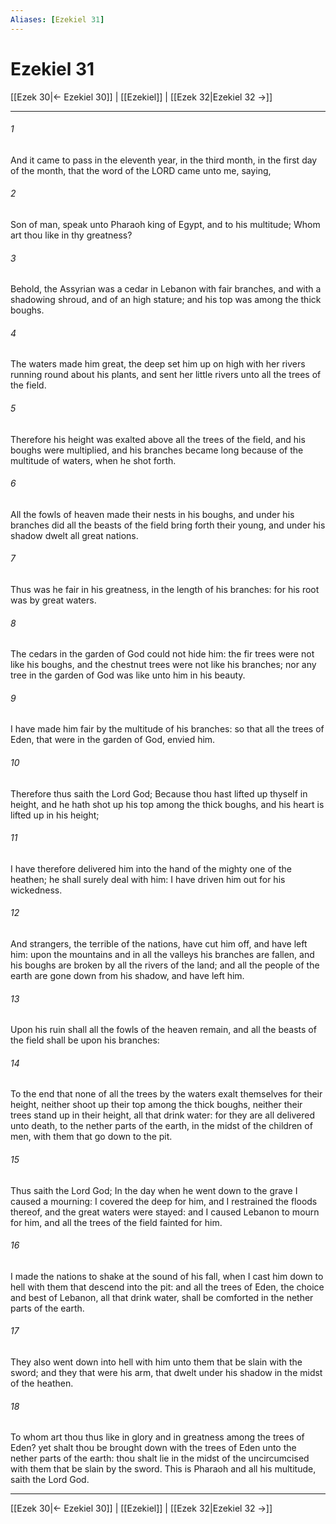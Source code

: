 ```yaml
---
Aliases: [Ezekiel 31]
---
```

# Ezekiel 31

[[Ezek 30|← Ezekiel 30]] | [[Ezekiel]] | [[Ezek 32|Ezekiel 32 →]]
***



###### 1 
And it came to pass in the eleventh year, in the third month, in the first day of the month, that the word of the LORD came unto me, saying, 

###### 2 
Son of man, speak unto Pharaoh king of Egypt, and to his multitude; Whom art thou like in thy greatness? 

###### 3 
Behold, the Assyrian was a cedar in Lebanon with fair branches, and with a shadowing shroud, and of an high stature; and his top was among the thick boughs. 

###### 4 
The waters made him great, the deep set him up on high with her rivers running round about his plants, and sent her little rivers unto all the trees of the field. 

###### 5 
Therefore his height was exalted above all the trees of the field, and his boughs were multiplied, and his branches became long because of the multitude of waters, when he shot forth. 

###### 6 
All the fowls of heaven made their nests in his boughs, and under his branches did all the beasts of the field bring forth their young, and under his shadow dwelt all great nations. 

###### 7 
Thus was he fair in his greatness, in the length of his branches: for his root was by great waters. 

###### 8 
The cedars in the garden of God could not hide him: the fir trees were not like his boughs, and the chestnut trees were not like his branches; nor any tree in the garden of God was like unto him in his beauty. 

###### 9 
I have made him fair by the multitude of his branches: so that all the trees of Eden, that were in the garden of God, envied him. 

###### 10 
Therefore thus saith the Lord God; Because thou hast lifted up thyself in height, and he hath shot up his top among the thick boughs, and his heart is lifted up in his height; 

###### 11 
I have therefore delivered him into the hand of the mighty one of the heathen; he shall surely deal with him: I have driven him out for his wickedness. 

###### 12 
And strangers, the terrible of the nations, have cut him off, and have left him: upon the mountains and in all the valleys his branches are fallen, and his boughs are broken by all the rivers of the land; and all the people of the earth are gone down from his shadow, and have left him. 

###### 13 
Upon his ruin shall all the fowls of the heaven remain, and all the beasts of the field shall be upon his branches: 

###### 14 
To the end that none of all the trees by the waters exalt themselves for their height, neither shoot up their top among the thick boughs, neither their trees stand up in their height, all that drink water: for they are all delivered unto death, to the nether parts of the earth, in the midst of the children of men, with them that go down to the pit. 

###### 15 
Thus saith the Lord God; In the day when he went down to the grave I caused a mourning: I covered the deep for him, and I restrained the floods thereof, and the great waters were stayed: and I caused Lebanon to mourn for him, and all the trees of the field fainted for him. 

###### 16 
I made the nations to shake at the sound of his fall, when I cast him down to hell with them that descend into the pit: and all the trees of Eden, the choice and best of Lebanon, all that drink water, shall be comforted in the nether parts of the earth. 

###### 17 
They also went down into hell with him unto them that be slain with the sword; and they that were his arm, that dwelt under his shadow in the midst of the heathen. 

###### 18 
To whom art thou thus like in glory and in greatness among the trees of Eden? yet shalt thou be brought down with the trees of Eden unto the nether parts of the earth: thou shalt lie in the midst of the uncircumcised with them that be slain by the sword. This is Pharaoh and all his multitude, saith the Lord God.

***
[[Ezek 30|← Ezekiel 30]] | [[Ezekiel]] | [[Ezek 32|Ezekiel 32 →]]
